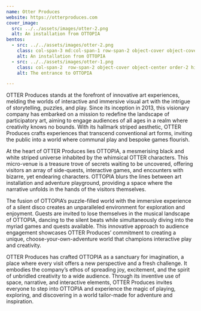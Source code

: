 ```yaml
---
name: Otter Produces
website: https://otterproduces.com
cover_image:
  src: ../../assets/images/otter-2.png
  alt: An installation from OTTOPIA
bentos:
  - src: ../../assets/images/otter-2.png
    class: col-span-3 md:col-span-1 row-span-2 object-cover object-cover order-1 
    alt: An installation from OTTOPIA
  - src: ../../assets/images/otter-1.png
    class: col-span-2  row-span-2 object-cover object-center order-2 hidden md:block
    alt: The entrance to OTTOPIA

---
```

OTTER Produces stands at the forefront of innovative art experiences, melding the worlds of interactive and immersive visual art with the intrigue of storytelling, puzzles, and play. Since its inception in 2013, this visionary company has embarked on a mission to redefine the landscape of participatory art, aiming to engage audiences of all ages in a realm where creativity knows no bounds. With its hallmark striped aesthetic, OTTER Produces crafts experiences that transcend conventional art forms, inviting the public into a world where communal play and bespoke games flourish.

At the heart of OTTER Produces lies OTTOPIA, a mesmerising black and white striped universe inhabited by the whimsical OTTER characters. This micro-venue is a treasure trove of secrets waiting to be uncovered, offering visitors an array of side-quests, interactive games, and encounters with bizarre, yet endearing characters. OTTOPIA blurs the lines between art installation and adventure playground, providing a space where the narrative unfolds in the hands of the visitors themselves.

The fusion of OTTOPIA’s puzzle-filled world with the immersive experience of a silent disco creates an unparalleled environment for exploration and enjoyment. Guests are invited to lose themselves in the musical landscape of OTTOPIA, dancing to the silent beats while simultaneously diving into the myriad games and quests available. This innovative approach to audience engagement showcases OTTER Produces’ commitment to creating a unique, choose-your-own-adventure world that champions interactive play and creativity.

OTTER Produces has crafted OTTOPIA as a sanctuary for imagination, a place where every visit offers a new perspective and a fresh challenge. It embodies the company’s ethos of spreading joy, excitement, and the spirit of unbridled creativity to a wide audience. Through its inventive use of space, narrative, and interactive elements, OTTER Produces invites everyone to step into OTTOPIA and experience the magic of playing, exploring, and discovering in a world tailor-made for adventure and inspiration.
